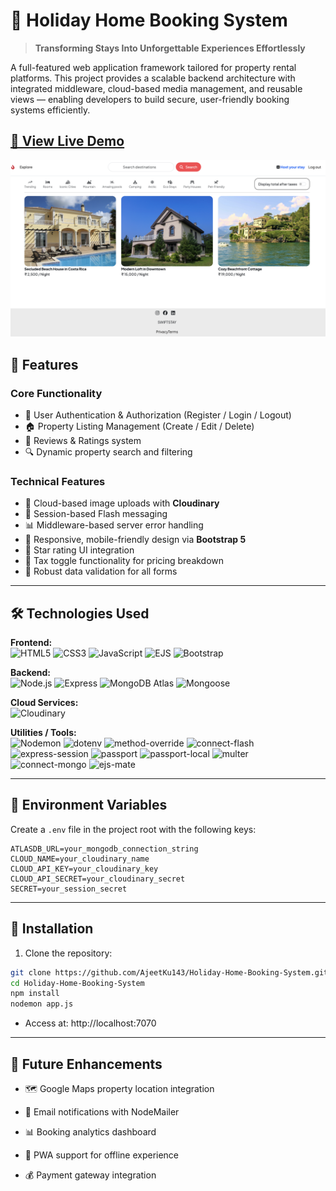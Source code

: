 # 🏡 Holiday Home Booking System

> **Transforming Stays Into Unforgettable Experiences Effortlessly**

A full-featured web application framework tailored for property rental platforms. This project provides a scalable backend architecture with integrated middleware, cloud-based media management, and reusable views — enabling developers to build secure, user-friendly booking systems efficiently.

[🔗 View Live Demo](https://swiftstay-frn6.onrender.com)
---
![Dashboard Preview](./public/preview.png)


## 🌟 Features

### Core Functionality
- 📝 User Authentication & Authorization (Register / Login / Logout)
- 🏠 Property Listing Management (Create / Edit / Delete)
- 💬 Reviews & Ratings system
- 🔍 Dynamic property search and filtering

### Technical Features
- 📸 Cloud-based image uploads with **Cloudinary**
- 🌙 Session-based Flash messaging
- 📊 Middleware-based server error handling
- 📑 Responsive, mobile-friendly design via **Bootstrap 5**
- 🌟 Star rating UI integration
- 💸 Tax toggle functionality for pricing breakdown
- 📃 Robust data validation for all forms

---

## 🛠️ Technologies Used

**Frontend:**  
![HTML5](https://img.shields.io/badge/HTML5-E34F26?style=for-the-badge&logo=html5&logoColor=white)
![CSS3](https://img.shields.io/badge/CSS3-1572B6?style=for-the-badge&logo=css3&logoColor=white)
![JavaScript](https://img.shields.io/badge/JavaScript-F7DF1E?style=for-the-badge&logo=javascript&logoColor=black)
![EJS](https://img.shields.io/badge/EJS-85ba4e?style=for-the-badge)
![Bootstrap](https://img.shields.io/badge/Bootstrap-7952B3?style=for-the-badge&logo=bootstrap&logoColor=white)

**Backend:**  
![Node.js](https://img.shields.io/badge/Node.js-339933?style=for-the-badge&logo=nodedotjs&logoColor=white)
![Express](https://img.shields.io/badge/Express-000000?style=for-the-badge&logo=express)
![MongoDB Atlas](https://img.shields.io/badge/MongoDB_Atlas-4EA94B?style=for-the-badge&logo=mongodb&logoColor=white)
![Mongoose](https://img.shields.io/badge/Mongoose-E10098?style=for-the-badge&logo=mongoose)

**Cloud Services:**  
![Cloudinary](https://img.shields.io/badge/Cloudinary-3448C5?style=for-the-badge&logo=cloudinary&logoColor=white)

**Utilities / Tools:**  
![Nodemon](https://img.shields.io/badge/Nodemon-76D04B?style=for-the-badge)
![dotenv](https://img.shields.io/badge/.env-5E5C5C?style=for-the-badge)
![method-override](https://img.shields.io/badge/Method--Override-000000?style=for-the-badge)
![connect-flash](https://img.shields.io/badge/Connect--Flash-F47C48?style=for-the-badge)
![express-session](https://img.shields.io/badge/Express--Session-509941?style=for-the-badge)
![passport](https://img.shields.io/badge/Passport-34d058?style=for-the-badge)
![passport-local](https://img.shields.io/badge/Passport--Local-264653?style=for-the-badge)
![multer](https://img.shields.io/badge/Multer-ff595e?style=for-the-badge)
![connect-mongo](https://img.shields.io/badge/Connect--Mongo-023047?style=for-the-badge)
![ejs-mate](https://img.shields.io/badge/EJS--Mate-8ac926?style=for-the-badge)

---

## 🔑 Environment Variables

Create a `.env` file in the project root with the following keys:

```env
ATLASDB_URL=your_mongodb_connection_string
CLOUD_NAME=your_cloudinary_name
CLOUD_API_KEY=your_cloudinary_key
CLOUD_API_SECRET=your_cloudinary_secret
SECRET=your_session_secret
```
---

## 🚀 Installation

1. Clone the repository:
```bash
git clone https://github.com/AjeetKu143/Holiday-Home-Booking-System.git
cd Holiday-Home-Booking-System
npm install
nodemon app.js
```
- Access at: http://localhost:7070
---
## 🎯 Future Enhancements
- 🗺️ Google Maps property location integration

- 📩 Email notifications with NodeMailer

- 📊 Booking analytics dashboard

- 📱 PWA support for offline experience

- 💰 Payment gateway integration
